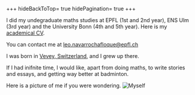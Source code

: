 +++
hideBackToTop= true
hidePagination= true
+++


I did my undegraduate maths studies at EPFL (1st and 2nd year), ENS Ulm (3rd year) and the University Bonn (4th and 5th year). Here is my [academical CV](https://drive.google.com/file/d/1jJUhM4yMhBtxE3LvqHcKW4w6qBXNdWCz/view?usp=drive_link).

You can contact me at leo.navarrochafloque@epfl.ch

I was born in [Vevey, Switzerland](https://live.staticflickr.com/7145/13876814383_ddf0a5a9de_b.jpg), and I grew up there.

If I had inifnite time, I would like, apart from doing maths, to write stories and essays, and getting way better at badminton.

Here is a picture of me if you were wondering. ![Myself](/images/recadre.jpg)
